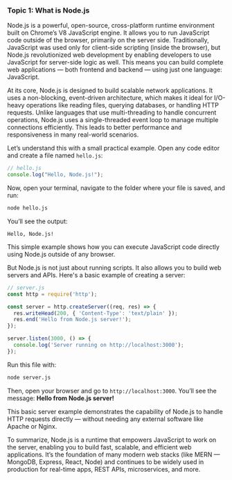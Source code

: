 ### Topic 1: What is Node.js

Node.js is a powerful, open-source, cross-platform runtime environment built on Chrome’s V8 JavaScript engine. It allows you to run JavaScript code outside of the browser, primarily on the server side. Traditionally, JavaScript was used only for client-side scripting (inside the browser), but Node.js revolutionized web development by enabling developers to use JavaScript for server-side logic as well. This means you can build complete web applications — both frontend and backend — using just one language: JavaScript.

At its core, Node.js is designed to build scalable network applications. It uses a non-blocking, event-driven architecture, which makes it ideal for I/O-heavy operations like reading files, querying databases, or handling HTTP requests. Unlike languages that use multi-threading to handle concurrent operations, Node.js uses a single-threaded event loop to manage multiple connections efficiently. This leads to better performance and responsiveness in many real-world scenarios.

Let’s understand this with a small practical example. Open any code editor and create a file named `hello.js`:

```js
// hello.js
console.log("Hello, Node.js!");
```

Now, open your terminal, navigate to the folder where your file is saved, and run:

```bash
node hello.js
```

You’ll see the output:

```
Hello, Node.js!
```

This simple example shows how you can execute JavaScript code directly using Node.js outside of any browser.

But Node.js is not just about running scripts. It also allows you to build web servers and APIs. Here's a basic example of creating a server:

```js
// server.js
const http = require('http');

const server = http.createServer((req, res) => {
  res.writeHead(200, { 'Content-Type': 'text/plain' });
  res.end('Hello from Node.js server!');
});

server.listen(3000, () => {
  console.log('Server running on http://localhost:3000');
});
```

Run this file with:

```bash
node server.js
```

Then, open your browser and go to `http://localhost:3000`. You’ll see the message: **Hello from Node.js server!**

This basic server example demonstrates the capability of Node.js to handle HTTP requests directly — without needing any external software like Apache or Nginx.

To summarize, Node.js is a runtime that empowers JavaScript to work on the server, enabling you to build fast, scalable, and efficient web applications. It’s the foundation of many modern web stacks (like MERN — MongoDB, Express, React, Node) and continues to be widely used in production for real-time apps, REST APIs, microservices, and more.
